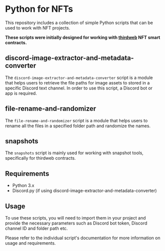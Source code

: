 # Python for NFTs

This repository includes a collection of simple Python scripts that can be used to work with NFT projects.

**These scripts were initially designed for working with [thirdweb](https://thirdweb.com/) NFT smart contracts.**

## discord-image-extractor-and-metadata-converter
The `discord-image-extractor-and-metadata-converter` script is a module that helps users to retrieve the file paths for image assets to stored in a specific Discord text channel. In order to use this script, a Discord bot or app is required.

## file-rename-and-randomizer
The `file-rename-and-randomizer` script is a module that helps users to rename all the files in a specified folder path and randomize the names.

## snapshots
The `snapshots` script is mainly used for working with snapshot tools, specifically for thirdweb contracts.

## Requirements
- Python 3.x
- Discord.py (if using discord-image-extractor-and-metadata-converter)

## Usage
To use these scripts, you will need to import them in your project and provide the necessary parameters such as Discord bot token, Discord channel ID and folder path etc.

Please refer to the individual script's documentation for more information on usage and requirements.

